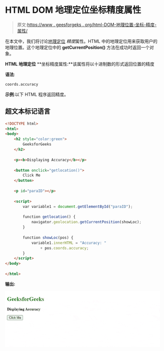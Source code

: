 # HTML DOM 地理定位坐标精度属性

> 原文:[https://www . geesforgeks . org/html-DOM-地理位置-坐标-精度-属性/](https://www.geeksforgeeks.org/html-dom-geolocation-coords-accuracy-property/)

在本文中，我们将讨论[地理定位](https://www.geeksforgeeks.org/html-geolocation/) *精度*属性。HTML 中的地理定位用来获取用户的地理位置。这个地理定位中的 **getCurrentPosition()** 方法在成功时返回一个对象。

**HTML 地理定位** **坐标精度属性:**该属性将以十进制数的形式返回位置的精度

**语法**:

```html
coords.accuracy
```

**示例**:以下 HTML 程序返回精度。

## 超文本标记语言

```html
<!DOCTYPE html>
<html>
<body>
    <h2 style="color:green">
        GeeksforGeeks
    </h2>

    <p><b>Displaying Accuracy</b></p>

    <button onclick="getlocation()"> 
        Click Me 
    </button>

    <p id="paraID"></p>

    <script>
        var variable1 = document.getElementById("paraID");

        function getlocation() {
            navigator.geolocation.getCurrentPosition(showLoc);
        }

        function showLoc(pos) {
            variable1.innerHTML = "Accuracy: "
                + pos.coords.accuracy;
        }
    </script>
</body>

</html>
```

**输出:**

![](img/c2d25e5e9c4b4ccb8ecb1c8f24e7fabd.png)